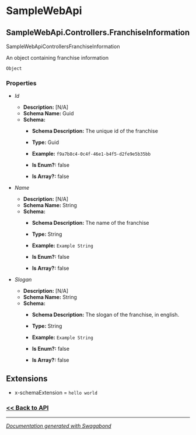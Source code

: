 
# SampleWebApi

## SampleWebApi.Controllers.FranchiseInformation

SampleWebApiControllersFranchiseInformation

An object containing franchise information


`Object`

### Properties


* *Id*
    * **Description:** [N/A]
    * **Schema Name:** Guid
    * **Schema:** 
        * **Schema Description:** The unique id of the franchise
 
        * **Type:** Guid
        * **Example:** `f9a7b8c4-0c4f-46e1-b4f5-d2fe9e5b35bb`
        * **Is Enum?:** false
        * **Is Array?:** false
    

* *Name*
    * **Description:** [N/A]
    * **Schema Name:** String
    * **Schema:** 
        * **Schema Description:** The name of the franchise
 
        * **Type:** String
        * **Example:** `Example String`
        * **Is Enum?:** false
        * **Is Array?:** false
    

* *Slogan*
    * **Description:** [N/A]
    * **Schema Name:** String
    * **Schema:** 
        * **Schema Description:** The slogan of the franchise, in english.
 
        * **Type:** String
        * **Example:** `Example String`
        * **Is Enum?:** false
        * **Is Array?:** false
    




## Extensions
* x-schemaExtension = `hello world`


### [<< Back to API](../SampleWebApi.Readme.md)

*** 

*[Documentation generated with Swagabond](https://github.com/jordanbleu/swagabond)*

